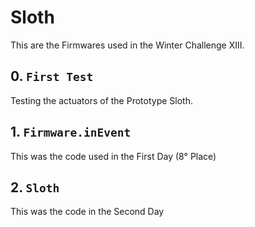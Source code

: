 # Sloth
This are the Firmwares used in the Winter Challenge XIII.

## 0. `First Test`
  Testing the actuators of the Prototype Sloth.
## 1. `Firmware.inEvent`
  This was the code used in the First Day (8° Place)
## 2. `Sloth`
  This was the code in the Second Day
